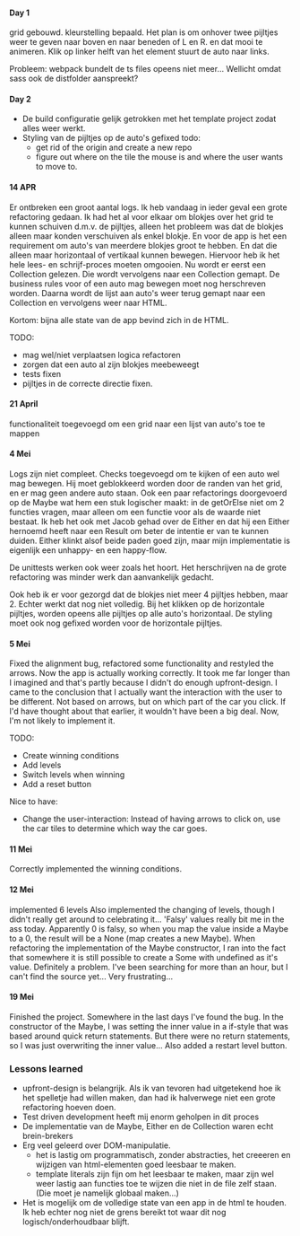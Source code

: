 #### Day 1 
grid gebouwd. kleurstelling bepaald.
Het plan is om onhover twee pijltjes weer te geven naar boven en naar beneden of L en R. en dat mooi te animeren.
Klik op linker helft van het element stuurt de auto naar links.

Probleem: webpack bundelt de ts files opeens niet meer...
Wellicht omdat sass ook de distfolder aanspreekt?

#### Day 2
- De build configuratie gelijk getrokken met het template project zodat alles weer werkt.
- Styling van de pijltjes op de auto's gefixed
todo:
  - get rid of the origin and create a new repo
  - figure out where on the tile the mouse is and where the user wants to move to.

#### 14 APR
Er ontbreken een groot aantal logs. 
Ik heb vandaag in ieder geval een grote refactoring gedaan.
Ik had het al voor elkaar om blokjes over het grid te kunnen schuiven
d.m.v. de pijltjes, alleen het probleem was dat de blokjes alleen
maar konden verschuiven als enkel blokje. En voor de app is het een requirement
om auto's van meerdere blokjes groot te hebben. En dat die alleen maar horizontaal
of vertikaal kunnen bewegen. 
Hiervoor heb ik het hele lees- en schrijf-proces moeten omgooien. 
Nu wordt er eerst een Collection<GridItem> gelezen. Die wordt vervolgens naar een 
Collection<Car> gemapt. De business rules voor of een auto mag bewegen moet nog 
herschreven worden. Daarna wordt de lijst aan auto's weer terug gemapt naar een 
Collection<GridItems> en vervolgens weer naar HTML. 

Kortom: bijna alle state van de app bevind zich in de HTML. 

TODO:
- mag wel/niet verplaatsen logica refactoren
- zorgen dat een auto al zijn blokjes meebeweegt
- tests fixen
- pijltjes in de correcte directie fixen.

#### 21 April
functionaliteit toegevoegd om een grid naar een lijst van auto's toe te mappen

#### 4 Mei
Logs zijn niet compleet.
Checks toegevoegd om te kijken of een auto wel mag bewegen. Hij moet geblokkeerd worden
door de randen van het grid, en er mag geen andere auto staan.
Ook een paar refactorings doorgevoerd op de Maybe wat hem een stuk logischer maakt:
in de getOrElse niet om 2 functies vragen, maar alleen om een functie voor als de waarde niet bestaat.
Ik heb het ook met Jacob gehad over de Either en dat hij een Either hernoemd heeft naar een Result
om beter de intentie er van te kunnen duiden. Either klinkt alsof beide paden goed zijn, maar
mijn implementatie is eigenlijk een unhappy- en een happy-flow. 

De unittests werken ook weer zoals het hoort. Het herschrijven na de grote refactoring
was minder werk dan aanvankelijk gedacht. 

Ook heb ik er voor gezorgd dat de blokjes niet meer 4 pijltjes hebben, maar 2. Echter werkt dat nog 
niet volledig. Bij het klikken op de horizontale pijltjes, worden opeens alle pijltjes op alle
auto's horizontaal. De styling moet ook nog gefixed worden voor de horizontale pijltjes.

#### 5 Mei
Fixed the alignment bug, refactored some functionality and restyled the arrows.
Now the app is actually working correctly. It took me far longer than I imagined and that's partly
because I didn't do enough upfront-design. I came to the conclusion that I actually want the 
interaction with the user to be different. Not based on arrows, but on which part of the car you click.
If I'd have thought about that earlier, it wouldn't have been a big deal. Now, I'm not likely to 
implement it.

TODO:
- Create winning conditions
- Add levels
- Switch levels when winning
- Add a reset button

Nice to have: 
- Change the user-interaction: 
    Instead of having arrows to click on, use the car tiles to determine which way the car goes.

#### 11 Mei
Correctly implemented the winning conditions. 

#### 12 Mei
implemented 6 levels
Also implemented the changing of levels, though I didn't really get around to celebrating
it...
'Falsy' values really bit me in the ass today. Apparently 0 is falsy, so when you map the
value inside a Maybe to a 0, the result will be a None (map creates a new Maybe).
When refactoring the implementation of the Maybe constructor, I ran into the fact that
somewhere it is still possible to create a Some with undefined as it's value. Definitely
a problem. I've been searching for more than an hour, but I can't find the source yet...
Very frustrating...

#### 19 Mei
Finished the project. 
Somewhere in the last days I've found the bug. In the constructor
of the Maybe, I was setting the inner value in a if-style that was based around quick
return statements. But there were no return statements, so I was just overwriting the 
inner value...
Also added a restart level button.

### Lessons learned
- upfront-design is belangrijk.
    Als ik van tevoren had uitgetekend hoe ik het spelletje had willen maken, dan had ik halverwege
    niet een grote refactoring hoeven doen.
- Test driven development heeft mij enorm geholpen in dit proces
- De implementatie van de Maybe, Either en de Collection waren echt brein-brekers
- Erg veel geleerd over DOM-manipulatie.
    - het is lastig om programmatisch, zonder abstracties, het creeeren en wijzigen 
      van html-elementen goed leesbaar te maken.
    - template literals zijn fijn om het leesbaar te maken, maar zijn wel weer lastig
      aan functies toe te wijzen die niet in de file zelf staan. (Die moet je namelijk
      globaal maken...)
- Het is mogelijk om de volledige state van een app in de html te houden.
  Ik heb echter nog niet de grens bereikt tot waar dit nog logisch/onderhoudbaar blijft.
